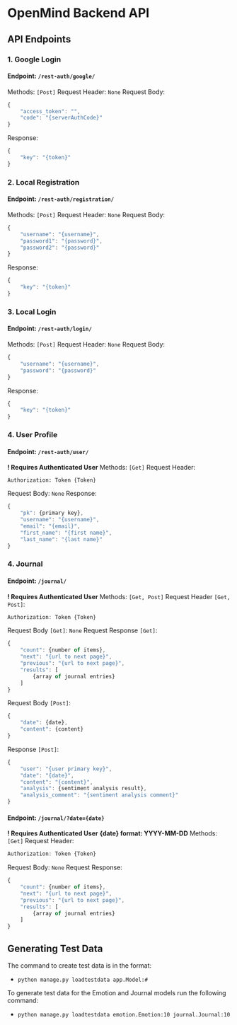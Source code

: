# OpenMind Backend API

## API Endpoints
### 1. Google Login
#### Endpoint: `/rest-auth/google/`
Methods: `[Post]`
Request Header: `None`
Request Body: 
```javascript
{ 
    "access_token": "",
    "code": "{serverAuthCode}"
}
```
Response:
```javascript
{ 
    "key": "{token}"
}
```
### 2. Local Registration
#### Endpoint: `/rest-auth/registration/`
Methods: `[Post]`
Request Header: `None`
Request Body: 
```javascript
{ 
    "username": "{username}",
    "password1": "{password}",
    "password2": "{password}"
}
```
Response:
```javascript
{ 
    "key": "{token}"
}
```
### 3. Local Login
#### Endpoint: `/rest-auth/login/`
Methods: `[Post]`
Request Header: `None`
Request Body: 
```javascript
{ 
    "username": "{username}",
    "password": "{password}"
}
```
Response:
```javascript
{ 
    "key": "{token}"
}
```
### 4. User Profile
#### Endpoint: `/rest-auth/user/`
**! Requires Authenticated User**
Methods: `[Get]`
Request Header:
```
Authorization: Token {Token}
```
Request Body: `None`
Response:
```javascript
{ 
    "pk": {primary key},
    "username": "{username}",
    "email": "{email}",
    "first_name": "{first name}",
    "last_name": "{last name}"
}
```
### 4. Journal
#### Endpoint: `/journal/`
**! Requires Authenticated User**
Methods: `[Get, Post]`
Request Header `[Get, Post]`:
```javascript
Authorization: Token {Token}
```
Request Body `[Get]`: `None`
Request Response `[Get]`:
```javascript
{
    "count": {number of items},
    "next": "{url to next page}",
    "previous": "{url to next page}",
    "results": [
        {array of journal entries}
    ]
}
```
Request Body `[Post]`:
```javascript
{ 
    "date": {date},
    "content": {content}
}
```
Response `[Post]`:
```javascript
{
    "user": "{user primary key}",
    "date": "{date}",
    "content": "{content}",
    "analysis": {sentiment analysis result},
    "analysis_comment": "{sentiment analysis comment}"
}
```
#### Endpoint: `/journal/?date={date}`
**! Requires Authenticated User**
**{date} format: YYYY-MM-DD**
Methods: `[Get]`
Request Header:
```javascript
Authorization: Token {Token}
```
Request Body: `None`
Request Response:
```javascript
{
    "count": {number of items},
    "next": "{url to next page}",
    "previous": "{url to next page}",
    "results": [
        {array of journal entries}
    ]
}
```

## Generating Test Data
The command to create test data is in the format:
- `python manage.py loadtestdata app.Model:#`

To generate test data for the Emotion and Journal models run the following command:
- `python manage.py loadtestdata emotion.Emotion:10 journal.Journal:10`
